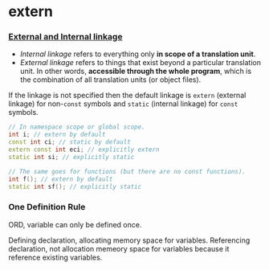 # extern

### [External  and Internal linkage](https://learn.microsoft.com/en-us/cpp/cpp/program-and-linkage-cpp?view=msvc-170)

* _Internal linkage_ refers to everything only **in scope of a translation unit**.
* _External linkage_ refers to things that exist beyond a particular translation unit. In other words, **accessible through the whole program**, which is the combination of all translation units (or object files).

If the linkage is not specified then the default linkage is `extern` (external linkage) for non-`const` symbols and `static` (internal linkage) for `const` symbols.

```cpp
// In namespace scope or global scope.
int i; // extern by default
const int ci; // static by default
extern const int eci; // explicitly extern
static int si; // explicitly static

// The same goes for functions (but there are no const functions).
int f(); // extern by default
static int sf(); // explicitly static
```

### One Definition Rule

ORD, variable can only be defined once.&#x20;

Defining declaration, allocating memory space for variables. Referencing declaration, not allocation memeory space for variables because it reference existing variables.
